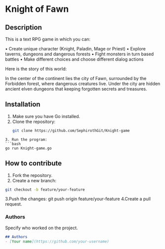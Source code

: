 # Knight of Fawn

## Description
This is a text RPG game in which you can:

• Create unique character (Knight, Paladin, Mage or Priest)
• Explore taverns, dungeons and dangerous forests
• Fight monsters in turn based battles
• Make different choices and choose different dialog actions

Here is the story of this world: 

In the center of the continent lies the city of Fawn, surrounded by the Forbidden forest, where dangerous creatures live.
Under the city are hidden ancient elven dungeons that keeping forgotten secrets and treasures.

## Installation
1. Make sure you have Go installed.
2. Clone the repository:
   ```bash
   git clone https://github.com/SephirothGit/Knight-game
```
3. Run the program:
```bash
go run Knight-game.go
```

## How to contribute
1. Fork the repository.
2. Create a new branch:
```bash
git checkout -b feature/your-feature
```
3.Push the changes:
git push origin feature/your-feature
4.Create a pull request.

### **Authors**
Specify who worked on the project.
```markdown
## Authors
- [Your name](https://github.com/your-username)